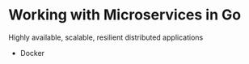 # Working with Microservices in Go

Highly available, scalable, resilient distributed applications

- Docker